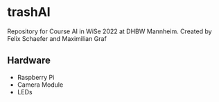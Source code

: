 # trashAI

Repository for Course AI in WiSe 2022 at DHBW Mannheim. 
Created by Felix Schaefer and Maximilian Graf

## Hardware
- Raspberry Pi
- Camera Module
- LEDs
